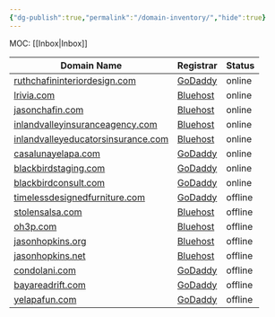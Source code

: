 ```yaml
---
{"dg-publish":true,"permalink":"/domain-inventory/","hide":true}
---
```


MOC: [[Inbox\|Inbox]]


| Domain Name                                                                       | Registrar                             | Status  |
| --------------------------------------------------------------------------------- | ------------------------------------- | ------- |
| [ruthchafininteriordesign.com](https://ruthchafininteriordesign.com/)             | [GoDaddy](https://www.godaddy.com/)   | online  |
| [lrivia.com](https://lrivia.com/)                                                 | [Bluehost](https://www.bluehost.com/) | online  |
| [jasonchafin.com](https://jasonchafin.com/)                                       | [Bluehost](https://www.bluehost.com/) | online  |
| [inlandvalleyinsuranceagency.com](https://inlandvalleyinsuranceagency.com/)       | [Bluehost](https://www.bluehost.com/) | online  |
| [inlandvalleyeducatorsinsurance.com](https://inlandvalleyeducatorsinsurance.com/) | [Bluehost](https://www.bluehost.com/) | online  |
| [casalunayelapa.com](https://casalunayelapa.com/)                                 | [GoDaddy](https://www.godaddy.com/)   | online  |
| [blackbirdstaging.com](https://blackbirdstaging.com/)                             | [GoDaddy](https://www.godaddy.com/)   | online  |
| [blackbirdconsult.com](https://blackbirdconsult.com/)                             | [GoDaddy](https://www.godaddy.com/)   | online  |
| [timelessdesignedfurniture.com](https://timelessdesignedfurniture.com/)           | [GoDaddy](https://www.godaddy.com/)   | offline |
| [stolensalsa.com](https://stolensalsa.com/)                                       | [Bluehost](https://www.bluehost.com/) | offline |
| [oh3p.com](https://oh3p.com/)                                                     | [Bluehost](https://www.bluehost.com/) | offline |
| [jasonhopkins.org](https://jasonhopkins.org/)                                     | [Bluehost](https://www.bluehost.com/) | offline |
| [jasonhopkins.net](https://jasonhopkins.net/)                                     | [Bluehost](https://www.bluehost.com/) | offline |
| [condolani.com](https://condolani.com/)                                           | [GoDaddy](https://www.godaddy.com/)   | offline |
| [bayareadrift.com](https://bayareadrift.com/)                                     | [GoDaddy](https://www.godaddy.com/)   | offline |
| [yelapafun.com](https://yelapafun.com/)                                           | [GoDaddy](https://www.godaddy.com/)   | offline |


